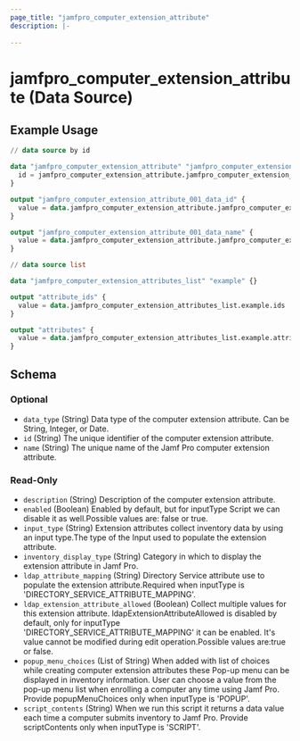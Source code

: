 ```yaml
---
page_title: "jamfpro_computer_extension_attribute"
description: |-
  
---
```


# jamfpro_computer_extension_attribute (Data Source)


## Example Usage
```terraform
// data source by id

data "jamfpro_computer_extension_attribute" "jamfpro_computer_extension_attribute_001_data" {
  id = jamfpro_computer_extension_attribute.jamfpro_computer_extension_attribute_001.id
}

output "jamfpro_computer_extension_attribute_001_data_id" {
  value = data.jamfpro_computer_extension_attribute.jamfpro_computer_extension_attribute_001_data.id
}

output "jamfpro_computer_extension_attribute_001_data_name" {
  value = data.jamfpro_computer_extension_attribute.jamfpro_computer_extension_attribute_001_data.name
}

// data source list

data "jamfpro_computer_extension_attributes_list" "example" {}

output "attribute_ids" {
  value = data.jamfpro_computer_extension_attributes_list.example.ids
}

output "attributes" {
  value = data.jamfpro_computer_extension_attributes_list.example.attributes
}
```

<!-- schema generated by tfplugindocs -->
## Schema

### Optional

- `data_type` (String) Data type of the computer extension attribute. Can be String, Integer, or Date.
- `id` (String) The unique identifier of the computer extension attribute.
- `name` (String) The unique name of the Jamf Pro computer extension attribute.

### Read-Only

- `description` (String) Description of the computer extension attribute.
- `enabled` (Boolean) Enabled by default, but for inputType Script we can disable it as well.Possible values are: false or true.
- `input_type` (String) Extension attributes collect inventory data by using an input type.The type of the Input used to populate the extension attribute.
- `inventory_display_type` (String) Category in which to display the extension attribute in Jamf Pro.
- `ldap_attribute_mapping` (String) Directory Service attribute use to populate the extension attribute.Required when inputType is 'DIRECTORY_SERVICE_ATTRIBUTE_MAPPING'.
- `ldap_extension_attribute_allowed` (Boolean) Collect multiple values for this extension attribute. ldapExtensionAttributeAllowed is disabled by default, only for inputType 'DIRECTORY_SERVICE_ATTRIBUTE_MAPPING' it can be enabled. It's value cannot be modified during edit operation.Possible values are:true or false.
- `popup_menu_choices` (List of String) When added with list of choices while creating computer extension attributes these Pop-up menu can be displayed in inventory information. User can choose a value from the pop-up menu list when enrolling a computer any time using Jamf Pro. Provide popupMenuChoices only when inputType is 'POPUP'.
- `script_contents` (String) When we run this script it returns a data value each time a computer submits inventory to Jamf Pro. Provide scriptContents only when inputType is 'SCRIPT'.